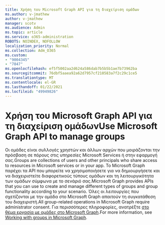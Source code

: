 ```yaml
---
title: Χρήση του Microsoft Graph API για τη διαχείριση ομάδων
ms.author: v-jmathew
author: v-jmathew
manager: scotv
ms.audience: Admin
ms.topic: article
ms.service: o365-administration
ROBOTS: NOINDEX, NOFOLLOW
localization_priority: Normal
ms.collection: Adm_O365
ms.custom:
- "9004345"
- "7847"
ms.openlocfilehash: ef5f5002aa2d624a586dab7b5b5b1ae7b73962ba
ms.sourcegitcommit: 76dbf5aaea92a62d7957cf210583a7f2c29c1ce5
ms.translationtype: MT
ms.contentlocale: el-GR
ms.lasthandoff: 01/22/2021
ms.locfileid: "49949826"
---
```

# <a name="use-microsoft-graph-api-to-manage-groups"></a><span data-ttu-id="c2edf-102">Χρήση του Microsoft Graph API για τη διαχείριση ομάδων</span><span class="sxs-lookup"><span data-stu-id="c2edf-102">Use Microsoft Graph API to manage groups</span></span>

<span data-ttu-id="c2edf-103">Οι ομάδες είναι συλλογές χρηστών και άλλων αρχών που μοιράζονται την πρόσβαση σε πόρους στις υπηρεσίες Microsoft Services ή στην εφαρμογή σας.</span><span class="sxs-lookup"><span data-stu-id="c2edf-103">Groups are collections of users and other principals who share access to resources in Microsoft services or in your app.</span></span> <span data-ttu-id="c2edf-104">Το Microsoft Graph παρέχει τα API που μπορείτε να χρησιμοποιήσετε για να δημιουργήσετε και να διαχειριστείτε διαφορετικούς τύπους ομάδων και τη λειτουργικότητα των ομάδων σύμφωνα με το σενάριό σας.</span><span class="sxs-lookup"><span data-stu-id="c2edf-104">Microsoft Graph provides APIs that you can use to create and manage different types of groups and group functionality according to your scenario.</span></span> <span data-ttu-id="c2edf-105">Όλες οι λειτουργίες που σχετίζονται με την ομάδα στο Microsoft Graph απαιτούν τη συγκατάθεση του διαχειριστή.</span><span class="sxs-lookup"><span data-stu-id="c2edf-105">All group-related operations in Microsoft Graph require administrator consent.</span></span> <span data-ttu-id="c2edf-106">Για περισσότερες πληροφορίες, ανατρέξτε [στο θέμα εργασία με ομάδες στο Microsoft Graph](https://docs.microsoft.com/graph/api/resources/groups-overview).</span><span class="sxs-lookup"><span data-stu-id="c2edf-106">For more information, see [Working with groups in Microsoft Graph](https://docs.microsoft.com/graph/api/resources/groups-overview).</span></span>
